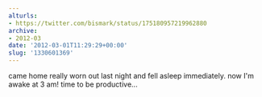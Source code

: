 ```yaml
---
alturls:
- https://twitter.com/bismark/status/175180957219962880
archive:
- 2012-03
date: '2012-03-01T11:29:29+00:00'
slug: '1330601369'
---
```


came home really worn out last night and fell asleep immediately. now I'm awake at 3 am! time to be productive...

